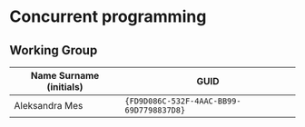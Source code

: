 # Concurrent programming
## Working Group

| Name Surname (initials) | GUID                                     |
| ----------------------- | ---------------------------------------- |
| Aleksandra Mes          | `{FD9D086C-532F-4AAC-BB99-69D7798837D8}` |
